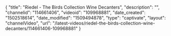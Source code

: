 {
    "title": "Riedel - The Birds Collection Wine Decanters",
    "description": "",
    "channelid": "114661406",
    "videoid": "109968881",
    "date_created": "1502518614",
    "date_modified": "1509494878",
    "type": "captivate",
    "layout": "channelVideo",
    "url": "\/latest-videos\/riedel-the-birds-collection-wine-decanters\/114661406-109968881"
}